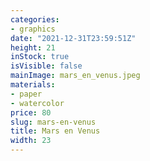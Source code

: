 ```yaml
---
categories:
- graphics
date: "2021-12-31T23:59:51Z"
height: 21
inStock: true
isVisible: false
mainImage: mars_en_venus.jpeg
materials:
- paper
- watercolor
price: 80
slug: mars-en-venus
title: Mars en Venus
width: 23
---
```


